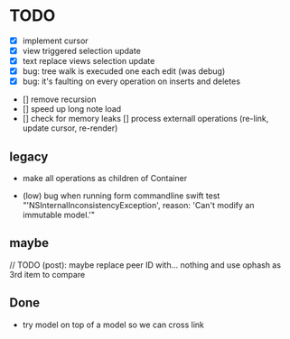 # TODO

- [x] implement cursor
 - [x] view triggered selection update
 - [x] text replace views selection update
- [x] bug: tree walk is execuded one each edit (was debug)
- [x] bug: it's faulting on every operation on inserts and deletes
- [] remove recursion
- [] speed up long note load
- [] check for memory leaks
[] process externall operations (re-link, update cursor, re-render)






## legacy
- make all operations as children of Container



- (low) bug when running form commandline swift test "'NSInternalInconsistencyException', reason: 'Can't modify an immutable model.'"


## maybe
// TODO (post): maybe replace peer ID with... nothing and use ophash as 3rd item to compare




## Done
- try model on top of a model so we can cross link
